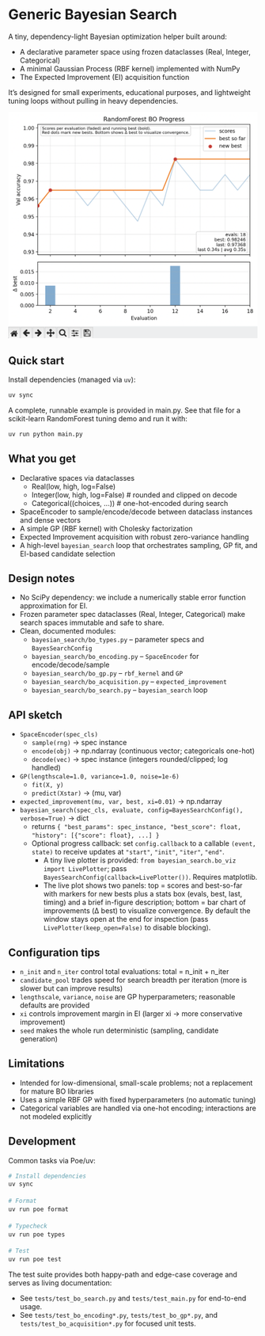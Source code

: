 # Generic Bayesian Search

A tiny, dependency-light Bayesian optimization helper built around:
- A declarative parameter space using frozen dataclasses (Real, Integer, Categorical)
- A minimal Gaussian Process (RBF kernel) implemented with NumPy
- The Expected Improvement (EI) acquisition function

It’s designed for small experiments, educational purposes, and lightweight tuning loops without pulling in heavy dependencies.

![Live plotter example](./assets/sceenshot.png)

## Quick start

Install dependencies (managed via `uv`):

```bash
uv sync
```

A complete, runnable example is provided in main.py. See that file for a scikit-learn RandomForest tuning demo and run it with:

```bash
uv run python main.py
```

## What you get

- Declarative spaces via dataclasses
  - Real(low, high, log=False)
  - Integer(low, high, log=False)  # rounded and clipped on decode
  - Categorical((choices, ...))     # one-hot-encoded during search
- SpaceEncoder to sample/encode/decode between dataclass instances and dense vectors
- A simple GP (RBF kernel) with Cholesky factorization
- Expected Improvement acquisition with robust zero-variance handling
- A high-level `bayesian_search` loop that orchestrates sampling, GP fit, and EI-based candidate selection

## Design notes

- No SciPy dependency: we include a numerically stable error function approximation for EI.
- Frozen parameter spec dataclasses (Real, Integer, Categorical) make search spaces immutable and safe to share.
- Clean, documented modules:
  - `bayesian_search/bo_types.py` – parameter specs and `BayesSearchConfig`
  - `bayesian_search/bo_encoding.py` – `SpaceEncoder` for encode/decode/sample
  - `bayesian_search/bo_gp.py` – `rbf_kernel` and `GP`
  - `bayesian_search/bo_acquisition.py` – `expected_improvement`
  - `bayesian_search/bo_search.py` – `bayesian_search` loop

## API sketch

- `SpaceEncoder(spec_cls)`
  - `sample(rng)` -> spec instance
  - `encode(obj)` -> np.ndarray (continuous vector; categoricals one-hot)
  - `decode(vec)` -> spec instance (integers rounded/clipped; log handled)
- `GP(lengthscale=1.0, variance=1.0, noise=1e-6)`
  - `fit(X, y)`
  - `predict(Xstar)` -> (mu, var)
- `expected_improvement(mu, var, best, xi=0.01)` -> np.ndarray
- `bayesian_search(spec_cls, evaluate, config=BayesSearchConfig(), verbose=True)` -> dict
  - returns `{ "best_params": spec_instance, "best_score": float, "history": [{"score": float}, ...] }`
  - Optional progress callback: set `config.callback` to a callable `(event, state)` to receive updates at `"start"`, `"init"`, `"iter"`, `"end"`.
    - A tiny live plotter is provided: `from bayesian_search.bo_viz import LivePlotter`; pass `BayesSearchConfig(callback=LivePlotter())`. Requires matplotlib.
    - The live plot shows two panels: top = scores and best-so-far with markers for new bests plus a stats box (evals, best, last, timing) and a brief in-figure description; bottom = bar chart of improvements (Δ best) to visualize convergence. By default the window stays open at the end for inspection (pass `LivePlotter(keep_open=False)` to disable blocking).

## Configuration tips

- `n_init` and `n_iter` control total evaluations: total = n_init + n_iter
- `candidate_pool` trades speed for search breadth per iteration (more is slower but can improve results)
- `lengthscale`, `variance`, `noise` are GP hyperparameters; reasonable defaults are provided
- `xi` controls improvement margin in EI (larger xi -> more conservative improvement)
- `seed` makes the whole run deterministic (sampling, candidate generation)

## Limitations

- Intended for low-dimensional, small-scale problems; not a replacement for mature BO libraries
- Uses a simple RBF GP with fixed hyperparameters (no automatic tuning)
- Categorical variables are handled via one-hot encoding; interactions are not modeled explicitly

## Development

Common tasks via Poe/uv:

```bash
# Install dependencies
uv sync

# Format
uv run poe format

# Typecheck
uv run poe types

# Test
uv run poe test
```

The test suite provides both happy-path and edge-case coverage and serves as living documentation:
- See `tests/test_bo_search.py` and `tests/test_main.py` for end-to-end usage.
- See `tests/test_bo_encoding*.py`, `tests/test_bo_gp*.py`, and `tests/test_bo_acquisition*.py` for focused unit tests.
